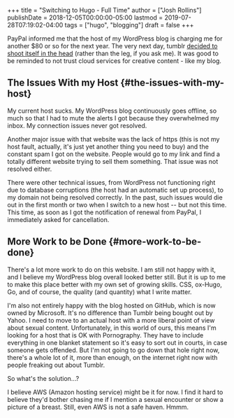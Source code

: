 +++
title = "Switching to Hugo - Full Time"
author = ["Josh Rollins"]
publishDate = 2018-12-05T00:00:00-05:00
lastmod = 2019-07-28T07:19:02-04:00
tags = ["hugo", "blogging"]
draft = false
+++

PayPal informed me that the host of my WordPress blog is charging me for another $80 or so for the next year. The very next day, tumblr [decided to shoot itself in the head](https://tumblr.zendesk.com/hc/en-us/articles/231885248-Sensitive-content) (rather than the leg, if you ask me). It was good to be reminded to not trust cloud services for creative content - like my blog.

<!--more-->


## The Issues With my Host {#the-issues-with-my-host}

My current host sucks. My WordPress blog continuously goes offline, so much so that I had to mute the alerts I got because they overwhelmed my inbox. My connection issues never got resolved.

Another major issue with that website was the lack of https (this is not my host fault, actually, it's just yet another thing you need to buy) and the constant spam I got on the website. People would go to my link and find a totally different website trying to sell them something. That issue was not resolved either.

There were other technical issues, from WordPress not functioning right due to database corruptions (the host had an automatic set up process), to my domain not being resolved correctly. In the past, such issues would die out in the first month or two when I switch to a new host -- but not this time. This time, as soon as I got the notification of renewal from PayPal, I immediately asked for cancellation.


## More Work to be Done {#more-work-to-be-done}

There's a lot more work to do on this website. I am still not happy with it, and I believe my WordPress blog overall looked better still. But it is up to me to make this place better with my own set of growing skills. CSS, ox-Hugo, Go, and of course, the quality (and quantity) what I write matter.

I'm also not entirely happy with the blog hosted on GitHub, which is now owned by Microsoft. It's no difference than Tumblr being bought out by Yahoo. I need to move to an actual host with a more liberal point of view about sexual content. Unfortunately, in this world of ours, this means I'm looking for a host that is OK with Pornography. They have to include everything in one blanket statement so it's easy to sort out in courts, in case someone gets offended. But I'm not going to go down that hole right now, there's a whole lot of it, more than enough, on the internet right now with people freaking out about Tumblr.

So what's the solution...?

I believe AWS (Amazon hosting service) might be it for now. I find it hard to believe they'd bother chasing me if I mention a sexual encounter or show a picture of a breast. Still, even AWS is not a safe haven. Hmmm.